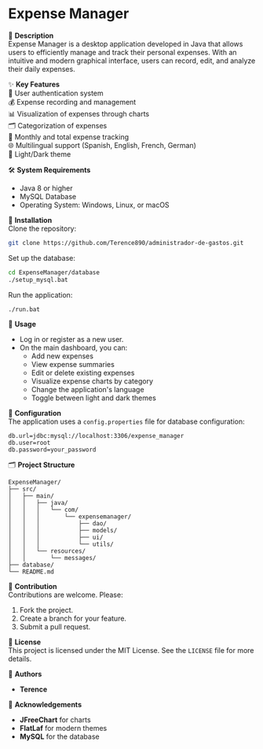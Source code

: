 # **Expense Manager**  
📝 **Description**  
Expense Manager is a desktop application developed in Java that allows users to efficiently manage and track their personal expenses. With an intuitive and modern graphical interface, users can record, edit, and analyze their daily expenses.  

✨ **Key Features**  
👤 User authentication system  
💰 Expense recording and management  
📊 Visualization of expenses through charts  
🗂️ Categorization of expenses  
📅 Monthly and total expense tracking  
🌐 Multilingual support (Spanish, English, French, German)  
🎨 Light/Dark theme  

🛠️ **System Requirements**  
- Java 8 or higher  
- MySQL Database  
- Operating System: Windows, Linux, or macOS  

🚀 **Installation**  
Clone the repository:  
```bash
git clone https://github.com/Terence890/administrador-de-gastos.git
```
Set up the database:  
```bash
cd ExpenseManager/database  
./setup_mysql.bat  
```
Run the application:  
```bash
./run.bat  
```

📱 **Usage**  
- Log in or register as a new user.  
- On the main dashboard, you can:  
  - Add new expenses  
  - View expense summaries  
  - Edit or delete existing expenses  
  - Visualize expense charts by category  
  - Change the application's language  
  - Toggle between light and dark themes  

🔧 **Configuration**  
The application uses a `config.properties` file for database configuration:  
```properties
db.url=jdbc:mysql://localhost:3306/expense_manager  
db.user=root  
db.password=your_password  
```

🗂️ **Project Structure**  
```
ExpenseManager/  
├── src/  
│   ├── main/  
│   │   ├── java/  
│   │   │   └── com/  
│   │   │       └── expensemanager/  
│   │   │           ├── dao/  
│   │   │           ├── models/  
│   │   │           ├── ui/  
│   │   │           └── utils/  
│   │   └── resources/  
│   │       └── messages/  
├── database/  
└── README.md  
```

🤝 **Contribution**  
Contributions are welcome. Please:  
1. Fork the project.  
2. Create a branch for your feature.  
3. Submit a pull request.  

📄 **License**  
This project is licensed under the MIT License. See the `LICENSE` file for more details.  

👥 **Authors**  
- **Terence**  

🙏 **Acknowledgements**  
- **JFreeChart** for charts  
- **FlatLaf** for modern themes  
- **MySQL** for the database  
